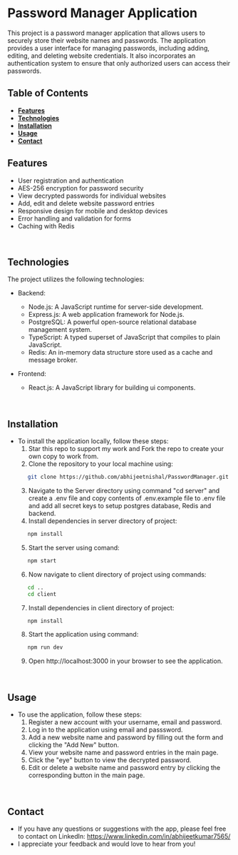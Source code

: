 # Password Manager Application

This project is a password manager application that allows users to securely store their website names and passwords. The application provides a user interface for managing passwords, including adding, editing, and deleting website credentials. It also incorporates an authentication system to ensure that only authorized users can access their passwords.
<br>

## Table of Contents

- [**Features**](#features)
- [**Technologies**](#technologies)
- [**Installation**](#installation)
- [**Usage**](#usage)
- [**Contact**](#contact)
  <br>

## Features

- User registration and authentication
- AES-256 encryption for password security
- View decrypted passwords for individual websites
- Add, edit and delete website password entries
- Responsive design for mobile and desktop devices
- Error handling and validation for forms
- Caching with Redis

<br>

## Technologies

The project utilizes the following technologies:

- Backend:

  - Node.js: A JavaScript runtime for server-side development.
  - Express.js: A web application framework for Node.js.
  - PostgreSQL: A powerful open-source relational database management system.
  - TypeScript: A typed superset of JavaScript that compiles to plain JavaScript.
  - Redis: An in-memory data structure store used as a cache and message broker.
    <br>

- Frontend:
  - React.js: A JavaScript library for building ui components.

<br>

## Installation

- To install the application locally, follow these steps:
  1. Star this repo to support my work and Fork the repo to create your own copy to work from.
  2. Clone the repository to your local machine using:
  ```bash
     git clone https://github.com/abhijeetnishal/PasswordManager.git
  ```
  3. Navigate to the Server directory using command "cd server" and create a .env file and copy contents of .env.example file to .env file and add all secret keys to setup postgres database, Redis and backend.
  4. Install dependencies in server directory of project:
  ```bash
     npm install
  ```
  5. Start the server using comand:
  ```bash
     npm start
  ```
  6. Now navigate to client directory of project using commands:
  ```bash
     cd ..
     cd client
  ```
  7. Install dependencies in client directory of project:
  ```bash
     npm install
  ```
  8. Start the application using command:
  ```bash
     npm run dev
  ```
  9. Open http://localhost:3000 in your browser to see the application.

<br>

## Usage

- To use the application, follow these steps:
  1. Register a new account with your username, email and password.
  2. Log in to the application using email and passsword.
  3. Add a new website name and password by filling out the form and clicking the "Add New" button.
  4. View your website name and password entries in the main page.
  5. Click the "eye" button to view the decrypted password.
  6. Edit or delete a website name and password entry by clicking the corresponding button in the main page.

<br>

<!-- ## Contribution
Contributions are welcome! If you would like to contribute to the project, please follow these steps:
1. Star and Fork this repository by clicking the "Star" and "Fork" button at the top right of the repository page.
2. Clone your forked repository to your local machine:
```bash
    git clone https://github.com/abhijeetnishal/PasswordManager.git
```
3. Create a new branch for your contribution:
```bash
    git checkout -b my-contribution
```
4. Make your changes to the code.
5. Test your changes by running the app locally by following above installation step 3 - 9.
6. Once you are satisfied with your changes, commit them with a descriptive commit message:
```bash
    git add .
    git commit -m "Add feature X"
```
7. Push your changes to your forked repository:
```bash
    git push origin my-contribution
```
8. Create a pull request by clicking the "New pull request" button on the original repository page.
9. Wait for the project maintainer to review your pull request and provide feedback.
10. If your pull request is accepted, it will be merged into the main branch of the project. Congratulations, you've contributed to the project!

<br> -->

<!-- ## Code Style
- Please make sure to follow the existing code style and formatting conventions when making contributions to the project.

<br> -->

## Contact

- If you have any questions or suggestions with the app, please feel free to contact on LinkedIn: https://www.linkedin.com/in/abhijeetkumar7565/
- I appreciate your feedback and would love to hear from you!
